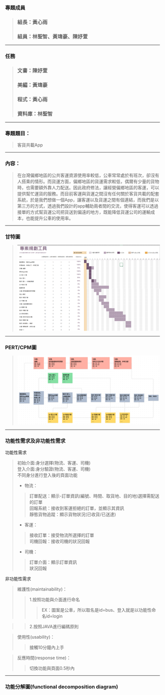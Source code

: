 ### 專題成員
>### 組長：黃心雨
>### 組員：林聖智、黃瑋豪、陳妤萱
---
### 任務
>### 文書：陳妤萱
>### 美編：黃瑋豪
>### 程式：黃心雨
>### 資料庫：林聖智
---
### 專題題目：
>客貨共載App
---
### 內容：
>在台灣偏鄉地區的公共客運資源使用率較低，公車常常處於有班次，卻沒有人搭乘的情形。而貨運方面，偏鄉地區的貨運需求較低，偶爾有少量的貨物時，也需要額外靠人力配送。因此政府修法，讓經營偏鄉地區的客運，可以提供幫忙運貨的服務。而目前客運與貨運之間沒有任何關於客貨共載的配套系統，於是我們想做一個App，讓客運以及貨運之間有個連結，而我們是以第三方的方式，透過我們設計的app輔助兩者間的交流，使得客運可以透過接單的方式幫貨運公司把貨送到偏遠的地方，既能降低貨運公司的運輸成本，也能提升公車的使用率。
---
### 甘特圖
>![甘特圖.png](甘特圖.png "甘特圖")
---
### PERT/CPM圖
>![PERT.png](PERT.png "PERT")
---
### 功能性需求及非功能性需求
功能性需求
> 初始介面:身分選擇(物流、客運、司機)<br>
> 登入介面:身分驗證(物流、客運、司機)<br>
> 不同身分進行登入後的頁面功能<br>
>* 物流：
>> 訂單配送：顯示-訂單資訊(編號、時間、取貨地、目的地)選擇需配送的訂單<br>
>> 回報系統：接收到客運拒絕的訂單，並顯示其資訊<br>
>> 靜態貨物追蹤：顯示貨物狀況(已收貨/已送達)<br>
>* 客運：
>> 接收訂單：接受物流所選擇的訂單<br>
>> 司機回報：接收司機的狀況回報<br>
>* 司機：
>> 訂單介面：顯示訂單資訊<br>
>> 狀況回報<br>

非功能性需求
> 維護性(maintainability)：
>> 1.按照功能與介面進行命名<br>
>>> EX：圖案是公車，所以取名是id=bus、登入就是以功能性命名id=login

>> 2.按照JAVA進行編碼原則<br>

> 使用性(usability)：
>> 接觸10分鐘內上手

> 反應時間(response time)：
>> 切換功能與頁面0.5秒內
---
### 功能分解圖(functional decomposition diagram)

